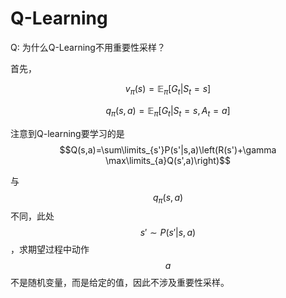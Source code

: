 # Q-Learning

Q: 为什么Q-Learning不用重要性采样？

首先，

$$v_\pi(s)=\mathbb E_\pi[G_t|S_t=s]$$

$$q_\pi(s,a)=\mathbb E_\pi[G_t|S_t=s, A_t=a]$$

注意到Q-learning要学习的是$$Q(s,a)=\sum\limits_{s'}P(s'|s,a)\left(R(s')+\gamma \max\limits_{a}Q(s',a)\right)$$

与$$q_\pi(s,a)$$不同，此处$$s'\sim P(s'|s,a)$$，求期望过程中动作$$a$$不是随机变量，而是给定的值，因此不涉及重要性采样。

